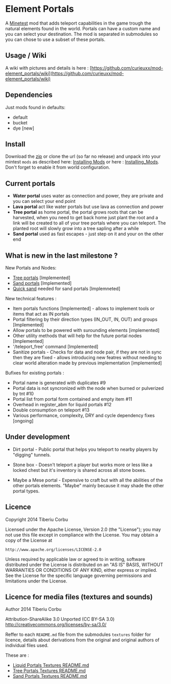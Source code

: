 Element Portals
===============

A [Minetest](http://minetest.net/) mod that adds teleport capabilities in the game trough the natural elements found in the world. Portals can have a custom name and you can select your destination. The mod is separated in submodules so you can chose to use a subset of these portals.

Usage / Wiki
------------

A wiki with pictures and details is here :  [https://github.com/curieuxx/mod-element_portals/wiki](https://github.com/curieuxx/mod-element_portals/wiki)
 
Dependencies
------------
Just mods found in defaults:

 - default
 - bucket
 - dye [new]


Install
-------
Download the [zip](https://github.com/curieuxx/mod-element_portals/archive/master.zip) or clone the url (so far no release)  and unpack into your mintest `mods` as described here: [Installing Mods](http://wiki.minetest.com/wiki/Installing_Mods) or here : [Installing_Mods](http://dev.minetest.net/Installing_Mods). Don't forget to enable it from world configuration.


Current portals
---------------

 * __Water portal__ uses water as connection and power, they are private and you can select your end point
 * __Lava portal__ act like water portals but use lava as connection and power
 * __Tree portal__ as home portal, the portal grows roots that can be harvested, when you need to get back home just plant the root and a link will be created to all of your tree portals where you can teleport. The planted root will slowly grow into a tree sapling after a while
 * __Sand portal__ used as fast escapes - just step on it and your on the other end


What is new in the last milestone  ?
-------------


New Portals and Nodes:

 - [Tree portals](https://github.com/curieuxx/mod-element_portals/wiki/Tree-Portals) [Implemented]
 - [Sand portals](https://github.com/curieuxx/mod-element_portals/wiki/Sand-Portals) [Implemented]
 - [Quick sand](https://github.com/curieuxx/mod-element_portals/wiki/Sand-Portals#quick-sand) needed for sand portals [Implemneted] 

 
New technical features :

 - Item portals functions [Implemented] - allows to implement tools or items that act as IN portals
 - Portal filtering by their direction types (IN_OUT, IN, OUT) and groups [Implemented]
 - Allow portals to be powered with surounding elements [implemented]
 - Other utility methods that will help for the future portal nodes [Implemented]
 - '/teleport_free' command [Implemented]
 - Sanitize portals - Checks for data and node pair, if they are not in sync then they are fixed - allows introducing new featres without needing to clear world alteration made by previous implementation [implemented]


Bufixes for existing portals : 

 - Portal name is generated with duplicates #9
 - Portal data is not syncronized with the node when burned or pulverized by tnt #10
 - Portal list from portal form contained and empty item #11
 - Overhead in register_abm for liquid portals #12
 - Double consumption on teleport #13
 - Various performance, complexity, DRY and cycle dependency fixes [ongoing]




Under development
-------------------------

   * Dirt portal - Public portal that helps you teleport to nearby players by "digging" tunnels.

   * Stone box - Doesn't teleport a player but works more or less like a locked chest but it's inventory is shared across all stone boxes.

   * Maybe a Mese portal - Expensive to craft but with all the abilities of the other portals elements. "Maybe" mainly because it may shade the other portal types.



Licence
-------

Copyright 2014 Tiberiu Corbu

Licensed under the Apache License, Version 2.0 (the "License");
you may not use this file except in compliance with the License.
You may obtain a copy of the License at

    http://www.apache.org/licenses/LICENSE-2.0

Unless required by applicable law or agreed to in writing, software
distributed under the License is distributed on an "AS IS" BASIS,
WITHOUT WARRANTIES OR CONDITIONS OF ANY KIND, either express or implied.
See the License for the specific language governing permissions and
limitations under the License.

Licence for media files (textures and sounds)
----------------------------------------------

Author 2014 Tiberiu Corbu

Attribution-ShareAlike 3.0 Unported (CC BY-SA 3.0)
http://creativecommons.org/licenses/by-sa/3.0/
 
Reffer to each `README.md` file from the submodules `textures` folder for licence, details about derivations from the original and original authors of individual files used.

These are :

 * [Liquid Portals Textures README.md](./liquid_portals/textures/README.md)
 * [Tree Portals Textures README.md](./tree_portals/textures/README.md)
 * [Sand Portals Textures README.md](./sand_portals/textures/README.md)

